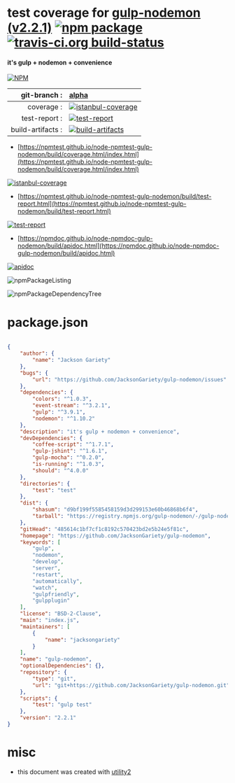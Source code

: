 # test coverage for  [gulp-nodemon (v2.2.1)](https://github.com/JacksonGariety/gulp-nodemon)  [![npm package](https://img.shields.io/npm/v/npmtest-gulp-nodemon.svg?style=flat-square)](https://www.npmjs.org/package/npmtest-gulp-nodemon) [![travis-ci.org build-status](https://api.travis-ci.org/npmtest/node-npmtest-gulp-nodemon.svg)](https://travis-ci.org/npmtest/node-npmtest-gulp-nodemon)
#### it's gulp + nodemon + convenience

[![NPM](https://nodei.co/npm/gulp-nodemon.png?downloads=true&downloadRank=true&stars=true)](https://www.npmjs.com/package/gulp-nodemon)

| git-branch : | [alpha](https://github.com/npmtest/node-npmtest-gulp-nodemon/tree/alpha)|
|--:|:--|
| coverage : | [![istanbul-coverage](https://npmtest.github.io/node-npmtest-gulp-nodemon/build/coverage.badge.svg)](https://npmtest.github.io/node-npmtest-gulp-nodemon/build/coverage.html/index.html)|
| test-report : | [![test-report](https://npmtest.github.io/node-npmtest-gulp-nodemon/build/test-report.badge.svg)](https://npmtest.github.io/node-npmtest-gulp-nodemon/build/test-report.html)|
| build-artifacts : | [![build-artifacts](https://npmtest.github.io/node-npmtest-gulp-nodemon/glyphicons_144_folder_open.png)](https://github.com/npmtest/node-npmtest-gulp-nodemon/tree/gh-pages/build)|

- [https://npmtest.github.io/node-npmtest-gulp-nodemon/build/coverage.html/index.html](https://npmtest.github.io/node-npmtest-gulp-nodemon/build/coverage.html/index.html)

[![istanbul-coverage](https://npmtest.github.io/node-npmtest-gulp-nodemon/build/screenCapture.buildCi.browser.%252Ftmp%252Fbuild%252Fcoverage.lib.html.png)](https://npmtest.github.io/node-npmtest-gulp-nodemon/build/coverage.html/index.html)

- [https://npmtest.github.io/node-npmtest-gulp-nodemon/build/test-report.html](https://npmtest.github.io/node-npmtest-gulp-nodemon/build/test-report.html)

[![test-report](https://npmtest.github.io/node-npmtest-gulp-nodemon/build/screenCapture.buildCi.browser.%252Ftmp%252Fbuild%252Ftest-report.html.png)](https://npmtest.github.io/node-npmtest-gulp-nodemon/build/test-report.html)

- [https://npmdoc.github.io/node-npmdoc-gulp-nodemon/build/apidoc.html](https://npmdoc.github.io/node-npmdoc-gulp-nodemon/build/apidoc.html)

[![apidoc](https://npmdoc.github.io/node-npmdoc-gulp-nodemon/build/screenCapture.buildCi.browser.%252Ftmp%252Fbuild%252Fapidoc.html.png)](https://npmdoc.github.io/node-npmdoc-gulp-nodemon/build/apidoc.html)

![npmPackageListing](https://npmtest.github.io/node-npmtest-gulp-nodemon/build/screenCapture.npmPackageListing.svg)

![npmPackageDependencyTree](https://npmtest.github.io/node-npmtest-gulp-nodemon/build/screenCapture.npmPackageDependencyTree.svg)



# package.json

```json

{
    "author": {
        "name": "Jackson Gariety"
    },
    "bugs": {
        "url": "https://github.com/JacksonGariety/gulp-nodemon/issues"
    },
    "dependencies": {
        "colors": "^1.0.3",
        "event-stream": "^3.2.1",
        "gulp": "^3.9.1",
        "nodemon": "^1.10.2"
    },
    "description": "it's gulp + nodemon + convenience",
    "devDependencies": {
        "coffee-script": "^1.7.1",
        "gulp-jshint": "^1.6.1",
        "gulp-mocha": "^0.2.0",
        "is-running": "^1.0.3",
        "should": "^4.0.0"
    },
    "directories": {
        "test": "test"
    },
    "dist": {
        "shasum": "d9bf199f5585458159d3d299153e60b46868b6f4",
        "tarball": "https://registry.npmjs.org/gulp-nodemon/-/gulp-nodemon-2.2.1.tgz"
    },
    "gitHead": "485614c1bf7cf1c8192c570423bd2e5b24e5f81c",
    "homepage": "https://github.com/JacksonGariety/gulp-nodemon",
    "keywords": [
        "gulp",
        "nodemon",
        "develop",
        "server",
        "restart",
        "automatically",
        "watch",
        "gulpfriendly",
        "gulpplugin"
    ],
    "license": "BSD-2-Clause",
    "main": "index.js",
    "maintainers": [
        {
            "name": "jacksongariety"
        }
    ],
    "name": "gulp-nodemon",
    "optionalDependencies": {},
    "repository": {
        "type": "git",
        "url": "git+https://github.com/JacksonGariety/gulp-nodemon.git"
    },
    "scripts": {
        "test": "gulp test"
    },
    "version": "2.2.1"
}
```



# misc
- this document was created with [utility2](https://github.com/kaizhu256/node-utility2)
